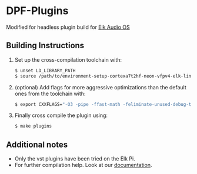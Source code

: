 # DPF-Plugins

Modified for headless plugin build for [Elk Audio OS](https://elk.audio)

## Building Instructions

1. Set up the cross-compilation toolchain with:  

   ```bash
   $ unset LD_LIBRARY_PATH
   $ source /path/to/environment-setup-cortexa7t2hf-neon-vfpv4-elk-linux-gnueabi
   ```

2. (optional) Add flags for more aggressive optimizations than the default ones from the toolchain with:  

   ```bash
   $ export CXXFLAGS="-O3 -pipe -ffast-math -feliminate-unused-debug-types -funroll-loops -mvectorize-with-neon-quad"
   ```

3. Finally cross compile the plugin using:  

   ```bash
   $ make plugins
   ```

## Additional notes

* Only the vst plugins have been tried on the Elk Pi.
* For further compilation help. Look at our [documentation](https://github.com/elk-audio/elk-docs/blob/master/documents/building_plugins_for_elk.md).
